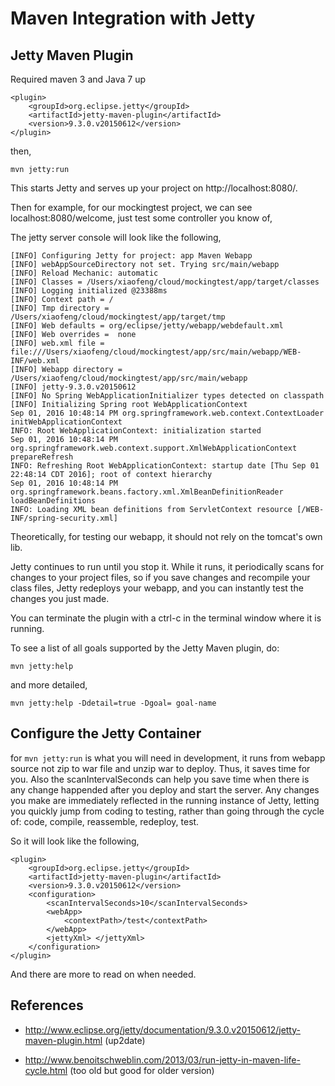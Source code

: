 # Maven Integration with Jetty

## Jetty Maven Plugin

Required maven 3 and Java 7 up

	<plugin>
  		<groupId>org.eclipse.jetty</groupId>
  		<artifactId>jetty-maven-plugin</artifactId>
  		<version>9.3.0.v20150612</version>
	</plugin>

then,

	mvn jetty:run

This starts Jetty and serves up your project on http://localhost:8080/.

Then for example, for our mockingtest project,
we can see localhost:8080/welcome, just test some controller you know of,

The jetty server console will look like the following,
 
```
[INFO] Configuring Jetty for project: app Maven Webapp
[INFO] webAppSourceDirectory not set. Trying src/main/webapp
[INFO] Reload Mechanic: automatic
[INFO] Classes = /Users/xiaofeng/cloud/mockingtest/app/target/classes
[INFO] Logging initialized @23388ms
[INFO] Context path = /
[INFO] Tmp directory = /Users/xiaofeng/cloud/mockingtest/app/target/tmp
[INFO] Web defaults = org/eclipse/jetty/webapp/webdefault.xml
[INFO] Web overrides =  none
[INFO] web.xml file = file:///Users/xiaofeng/cloud/mockingtest/app/src/main/webapp/WEB-INF/web.xml
[INFO] Webapp directory = /Users/xiaofeng/cloud/mockingtest/app/src/main/webapp
[INFO] jetty-9.3.0.v20150612
[INFO] No Spring WebApplicationInitializer types detected on classpath
[INFO] Initializing Spring root WebApplicationContext
Sep 01, 2016 10:48:14 PM org.springframework.web.context.ContextLoader initWebApplicationContext
INFO: Root WebApplicationContext: initialization started
Sep 01, 2016 10:48:14 PM org.springframework.web.context.support.XmlWebApplicationContext prepareRefresh
INFO: Refreshing Root WebApplicationContext: startup date [Thu Sep 01 22:48:14 CDT 2016]; root of context hierarchy
Sep 01, 2016 10:48:14 PM org.springframework.beans.factory.xml.XmlBeanDefinitionReader loadBeanDefinitions
INFO: Loading XML bean definitions from ServletContext resource [/WEB-INF/spring-security.xml]
```

Theoretically, for testing our webapp, it should not rely on the tomcat's own lib.

Jetty continues to run until you stop it. While it runs, it periodically scans for changes to your project files, so if you save changes and recompile your class files, Jetty redeploys your webapp, and you can instantly test the changes you just made.

You can terminate the plugin with a ctrl-c in the terminal window where it is running.

To see a list of all goals supported by the Jetty Maven plugin, do:

	mvn jetty:help

and more detailed,

	mvn jetty:help -Ddetail=true -Dgoal= goal-name

## Configure the Jetty Container

for `mvn jetty:run` is what you will need in development, it runs from webapp source not zip to war file and unzip war to deploy. Thus, it saves time for you. Also the scanIntervalSeconds can help you save time when there is any change happended after you deploy and start the server. Any changes you make are immediately reflected in the running instance of Jetty, letting you quickly jump from coding to testing, rather than going through the cycle of: code, compile, reassemble, redeploy, test.

So it will look like the following,

	<plugin>
  		<groupId>org.eclipse.jetty</groupId>
  		<artifactId>jetty-maven-plugin</artifactId>
  		<version>9.3.0.v20150612</version>
  		<configuration>
    		<scanIntervalSeconds>10</scanIntervalSeconds>
    		<webApp>
      			<contextPath>/test</contextPath>
    		</webApp>
    		<jettyXml> </jettyXml>
  		</configuration>
	</plugin>

And there are more to read on when needed.


## References
* http://www.eclipse.org/jetty/documentation/9.3.0.v20150612/jetty-maven-plugin.html (up2date)

* http://www.benoitschweblin.com/2013/03/run-jetty-in-maven-life-cycle.html (too old but good for older version)

 
 